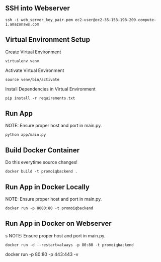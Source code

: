## SSH into Webserver

```ssh -i web_server_key_pair.pem ec2-user@ec2-35-153-198-209.compute-1.amazonaws.com```

## Virtual Environment Setup

Create Virtual Environment

```virtualenv venv```

Activate Virtual Environment

```source venv/bin/activate```

Install Dependencies in Virtual Environment

```pip install -r requirements.txt```

## Run App

NOTE: Ensure proper host and port in main.py.

```python app/main.py```

## Build Docker Container

Do this everytime source changes!

```docker build -t promoiqbackend .```

## Run App in Docker Locally

NOTE: Ensure proper host and port in main.py.

```docker run -p 8080:80 -t promoiqbackend```

## Run App in Docker on Webserver
s
NOTE: Ensure proper host and port in main.py.

```docker run -d --restart=always -p 80:80 -t promoiqbackend```

docker run -p 80:80 -p 443:443 -v 











